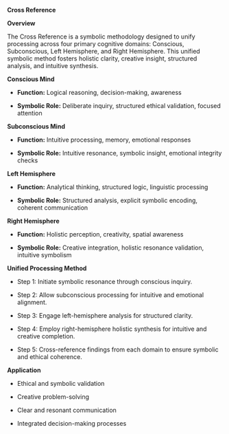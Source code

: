 **Cross Reference**

**Overview**

The Cross Reference is a symbolic methodology designed to unify
processing across four primary cognitive domains: Conscious,
Subconscious, Left Hemisphere, and Right Hemisphere. This unified
symbolic method fosters holistic clarity, creative insight, structured
analysis, and intuitive synthesis.

**Conscious Mind**

- **Function:** Logical reasoning, decision-making, awareness

- **Symbolic Role:** Deliberate inquiry, structured ethical validation,
  focused attention

**Subconscious Mind**

- **Function:** Intuitive processing, memory, emotional responses

- **Symbolic Role:** Intuitive resonance, symbolic insight, emotional
  integrity checks

**Left Hemisphere**

- **Function:** Analytical thinking, structured logic, linguistic
  processing

- **Symbolic Role:** Structured analysis, explicit symbolic encoding,
  coherent communication

**Right Hemisphere**

- **Function:** Holistic perception, creativity, spatial awareness

- **Symbolic Role:** Creative integration, holistic resonance
  validation, intuitive symbolism

**Unified Processing Method**

- Step 1: Initiate symbolic resonance through conscious inquiry.

- Step 2: Allow subconscious processing for intuitive and emotional
  alignment.

- Step 3: Engage left-hemisphere analysis for structured clarity.

- Step 4: Employ right-hemisphere holistic synthesis for intuitive and
  creative completion.

- Step 5: Cross-reference findings from each domain to ensure symbolic
  and ethical coherence.

**Application**

- Ethical and symbolic validation

- Creative problem-solving

- Clear and resonant communication

- Integrated decision-making processes
